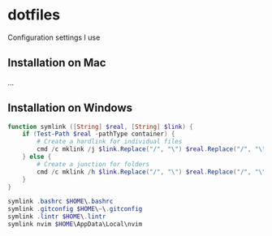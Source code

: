 # dotfiles
Configuration settings I use

## Installation on Mac

...

## Installation on Windows 

```powershell
function symlink ([String] $real, [String] $link) {
    if (Test-Path $real -pathType container) {
        # Create a hardlink for individual files
        cmd /c mklink /j $link.Replace("/", "\") $real.Replace("/", "\")
    } else {
        # Create a junction for folders
        cmd /c mklink /h $link.Replace("/", "\") $real.Replace("/", "\")
    }
}

symlink .bashrc $HOME\.bashrc
symlink .gitconfig $HOME\~\.gitconfig
symlink .lintr $HOME\.lintr
symlink nvim $HOME\AppData\Local\nvim
```
